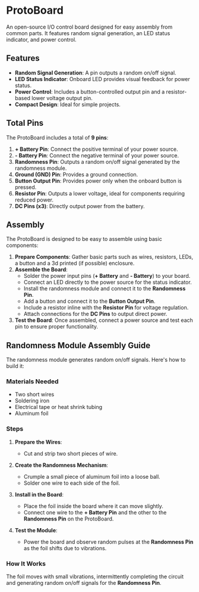 # ProtoBoard

An open-source I/O control board designed for easy assembly from common parts. It features random signal generation, an LED status indicator, and power control.

## Features
- **Random Signal Generation**: A pin outputs a random on/off signal.
- **LED Status Indicator**: Onboard LED provides visual feedback for power status.
- **Power Control**: Includes a button-controlled output pin and a resistor-based lower voltage output pin.
- **Compact Design**: Ideal for simple projects.

## Total Pins
The ProtoBoard includes a total of **9 pins**:
1. **+ Battery Pin**: Connect the positive terminal of your power source.
2. **- Battery Pin**: Connect the negative terminal of your power source.
3. **Randomness Pin**: Outputs a random on/off signal generated by the randomness module.
4. **Ground (GND) Pin**: Provides a ground connection.
5. **Button Output Pin**: Provides power only when the onboard button is pressed.
6. **Resistor Pin**: Outputs a lower voltage, ideal for components requiring reduced power.
7. **DC Pins (x3)**: Directly output power from the battery.

## Assembly
The ProtoBoard is designed to be easy to assemble using basic components:
1. **Prepare Components**: Gather basic parts such as wires, resistors, LEDs, a button and a 3d printed (if possible) enclosure.
2. **Assemble the Board**:
   - Solder the power input pins (**+ Battery** and **- Battery**) to your board.
   - Connect an LED directly to the power source for the status indicator.
   - Install the randomness module and connect it to the **Randomness Pin**.
   - Add a button and connect it to the **Button Output Pin**.
   - Include a resistor inline with the **Resistor Pin** for voltage regulation.
   - Attach connections for the **DC Pins** to output direct power.
3. **Test the Board**: Once assembled, connect a power source and test each pin to ensure proper functionality.

## Randomness Module Assembly Guide

The randomness module generates random on/off signals. Here's how to build it:

### Materials Needed
- Two short wires
- Soldering iron
- Electrical tape or heat shrink tubing
- Aluminum foil

### Steps
1. **Prepare the Wires**:
   - Cut and strip two short pieces of wire.

2. **Create the Randomness Mechanism**:
   - Crumple a small piece of aluminum foil into a loose ball.
   - Solder one wire to each side of the foil.

3. **Install in the Board**:
   - Place the foil inside the board where it can move slightly.
   - Connect one wire to the **+ Battery Pin** and the other to the **Randomness Pin** on the ProtoBoard.

4. **Test the Module**:
   - Power the board and observe random pulses at the **Randomness Pin** as the foil shifts due to vibrations.

### How It Works
The foil moves with small vibrations, intermittently completing the circuit and generating random on/off signals for the **Randomness Pin**.


